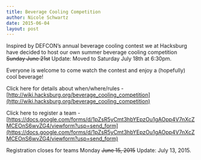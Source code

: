 ```yaml
---
title: Beverage Cooling Competition
author: Nicole Schwartz
date: 2015-06-04
layout: post
---
```


Inspired by DEFCON’s annual beverage cooling contest we at Hacksburg have decided to host our own summer beverage cooling competition ~~Sunday June 21st~~ Update: Moved to Saturday July 18th at 6:30pm.

Everyone is welcome to come watch the contest and enjoy a (hopefully) cool beverage!

Click here for details about when/where/rules - [http://wiki.hacksburg.org/beverage_cooling_competition](http://wiki.hacksburg.org/beverage_cooling_competition)

Click here to register a team - [https://docs.google.com/forms/d/1pZsR5yCmt3hbYEpzOu1gAOpp4V7nXcZMCEOnS6wvZG4/viewform?usp=send_form](https://docs.google.com/forms/d/1pZsR5yCmt3hbYEpzOu1gAOpp4V7nXcZMCEOnS6wvZG4/viewform?usp=send_form)

Registration closes for teams Monday ~~June 15, 2015~~ Update: July 13, 2015.
